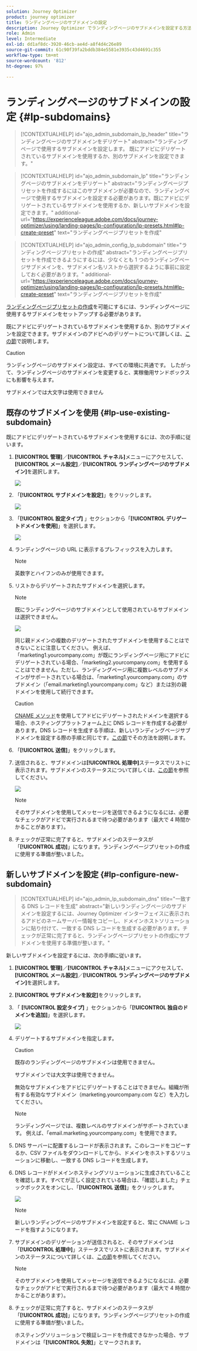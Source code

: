 ```yaml
---
solution: Journey Optimizer
product: journey optimizer
title: ランディングページのサブドメインの設定
description: Journey Optimizer でランディングページのサブドメインを設定する方法を説明します
role: Admin
level: Intermediate
exl-id: dd1af8dc-3920-46cb-ae4d-a8f4d4c26e89
source-git-commit: 61c90f39fa2bddb384e5581e3935c43d4691c355
workflow-type: tm+mt
source-wordcount: '812'
ht-degree: 97%

---
```


# ランディングページのサブドメインの設定 {#lp-subdomains}

>[!CONTEXTUALHELP]
>id="ajo_admin_subdomain_lp_header"
>title="ランディングページのサブドメインをデリゲート"
>abstract="ランディングページで使用するサブドメインを設定します。 既にアドビにデリゲートされているサブドメインを使用するか、別のサブドメインを設定できます。"

>[!CONTEXTUALHELP]
>id="ajo_admin_subdomain_lp"
>title="ランディングページのサブドメインをデリゲート"
>abstract="ランディングページプリセットを作成するにはこのサブドメインが必要なので、ランディングページで使用するサブドメインを設定する必要があります。既にアドビにデリゲートされているサブドメインを使用するか、新しいサブドメインを設定できます。"
>additional-url="https://experienceleague.adobe.com/docs/journey-optimizer/using/landing-pages/lp-configuration/lp-presets.html#lp-create-preset" text="ランディングページプリセットを作成"

>[!CONTEXTUALHELP]
>id="ajo_admin_config_lp_subdomain"
>title="ランディングページプリセットの作成"
>abstract="ランディングページプリセットを作成できるようにするには、少なくとも 1 つのランディングページサブドメインを、サブドメイン名リストから選択するように事前に設定しておく必要があります。"
>additional-url="https://experienceleague.adobe.com/docs/journey-optimizer/using/landing-pages/lp-configuration/lp-presets.html#lp-create-preset" text="ランディングページプリセットを作成"

[ランディングページプリセットの作成](lp-presets.md)を可能にするには、ランディングページに使用するサブドメインをセットアップする必要があります。

既にアドビにデリゲートされているサブドメインを使用するか、別のサブドメインを設定できます。サブドメインのアドビへのデリゲートについて詳しくは、[この節](../configuration/delegate-subdomain.md)で説明します。

>[!CAUTION]
>
>ランディングページのサブドメイン設定は、すべての環境に共通です。 したがって、ランディングページのサブドメインを変更すると、実稼働用サンドボックスにも影響を与えます。

サブドメインでは大文字は使用できません

## 既存のサブドメインを使用 {#lp-use-existing-subdomain}

既にアドビにデリゲートされているサブドメインを使用するには、次の手順に従います。

1. **[!UICONTROL 管理]**／**[!UICONTROL チャネル]**&#x200B;メニューにアクセスして、**[!UICONTROL メール設定]**／**[!UICONTROL ランディングページのサブドメイン]**&#x200B;を選択します。

   ![](assets/lp_access-subdomains.png)

1. 「**[!UICONTROL サブドメインを設定]**」をクリックします。

   ![](assets/lp_set-up-subdomain.png)

1. 「**[!UICONTROL 設定タイプ]** 」セクションから「**[!UICONTROL デリゲートドメインを使用]**」を選択します。

   ![](assets/lp_use-delegated-subdomain.png)

1. ランディングページの URL に表示するプレフィックスを入力します。

   >[!NOTE]
   >
   >英数字とハイフンのみが使用できます。

1. リストからデリゲートされたサブドメインを選択します。

   >[!NOTE]
   >
   >既にランディングページのサブドメインとして使用されているサブドメインは選択できません。

   <!--Capital letters are not allowed in subdomains. TBC by PM-->

   ![](assets/lp_prefix-and-subdomain.png)

   同じ親ドメインの複数のデリゲートされたサブドメインを使用することはできないことに注意してください。 例えば、「marketing1.yourcompany.com」が既にランディングページ用にアドビにデリゲートされている場合、「marketing2.yourcompany.com」を使用することはできません。ただし、ランディングページ用に複数レベルのサブドメインがサポートされている場合は、「marketing1.yourcompany.com」のサブドメイン（「email.marketing1.yourcompany.com」など）または別の親ドメインを使用して続行できます。

   >[!CAUTION]
   >
   >[CNAME メソッド](../configuration/delegate-subdomain.md#cname-subdomain-delegation)を使用してアドビにデリゲートされたドメインを選択する場合、ホスティングプラットフォーム上に DNS レコードを作成する必要があります。DNS レコードを生成する手順は、新しいランディングページサブドメインを設定する際の手順と同じです。[この節](#lp-configure-new-subdomain)でその方法を説明します。

1. 「**[!UICONTROL 送信]**」をクリックします。

1. 送信されると、サブドメインは&#x200B;**[!UICONTROL 処理中]**&#x200B;ステータスでリストに表示されます。サブドメインのステータスについて詳しくは、[この節](../configuration/about-subdomain-delegation.md#access-delegated-subdomains)を参照してください。<!--Same statuses?-->

   ![](assets/lp_subdomain-processing.png)

   >[!NOTE]
   >
   >そのサブドメインを使用してメッセージを送信できるようになるには、必要なチェックがアドビで実行されるまで待つ必要があります（最大で 4 時間かかることがあります）。<!--Learn more in [this section](delegate-subdomain.md#subdomain-validation).-->

1. チェックが正常に完了すると、サブドメインのステータスが「**[!UICONTROL 成功]**」になります。ランディングページプリセットの作成に使用する準備が整いました。

## 新しいサブドメインを設定 {#lp-configure-new-subdomain}

>[!CONTEXTUALHELP]
>id="ajo_admin_lp_subdomain_dns"
>title="一致する DNS レコードを生成"
>abstract="新しいランディングページのサブドメインを設定するには、Journey Optimizer インターフェイスに表示されるアドビのネームサーバー情報をコピーし、ドメインホストソリューションに貼り付けて、一致する DNS レコードを生成する必要があります。チェックが正常に完了すると、ランディングページプリセットの作成にサブドメインを使用する準備が整います。"

新しいサブドメインを設定するには、次の手順に従います。

1. **[!UICONTROL 管理]**／**[!UICONTROL チャネル]**&#x200B;メニューにアクセスして、**[!UICONTROL メール設定]**／**[!UICONTROL ランディングページのサブドメイン]**&#x200B;を選択します。

1. **[!UICONTROL サブドメインを設定]**&#x200B;をクリックします。

1. 「 **[!UICONTROL 設定タイプ]** 」セクションから「**[!UICONTROL 独自のドメインを追加]**」を選択します。

   ![](assets/lp_add-your-own-subdomain.png)

1. デリゲートするサブドメインを指定します。

   >[!CAUTION]
   >
   >既存のランディングページのサブドメインは使用できません。
   >
   >サブドメインでは大文字は使用できません。

   無効なサブドメインをアドビにデリゲートすることはできません。組織が所有する有効なサブドメイン（marketing.yourcompany.com など）を入力してください。

   >[!NOTE]
   >
   >ランディングページでは、複数レベルのサブドメインがサポートされています。 例えば、「email.marketing.yourcompany.com」を使用できます。

1. DNS サーバーに配置するレコードが表示されます。このレコードをコピーするか、CSV ファイルをダウンロードしてから、ドメインをホストするソリューションに移動し、一致する DNS レコードを生成します。

1. DNS レコードがドメインホスティングソリューションに生成されていることを確認します。すべてが正しく設定されている場合は、「確認しました」チェックボックスをオンにし、「**[!UICONTROL 送信]**」をクリックします。

   ![](assets/lp_add-your-own-subdomain-confirm.png)

   >[!NOTE]
   >
   >新しいランディングページのサブドメインを設定すると、常に CNAME レコードを指すようになります。

1. サブドメインのデリゲーションが送信されると、そのサブドメインは「**[!UICONTROL 処理中]**」ステータスでリストに表示されます。サブドメインのステータスについて詳しくは、[この節](../configuration/about-subdomain-delegation.md#access-delegated-subdomains)を参照してください。<!--Same statuses?-->

   >[!NOTE]
   >
   >そのサブドメインを使用してメッセージを送信できるようになるには、必要なチェックがアドビで実行されるまで待つ必要があります（最大で 4 時間かかることがあります）。<!--Learn more in [this section](#subdomain-validation).-->

1. チェックが正常に完了すると、サブドメインのステータスが「**[!UICONTROL 成功]**」になります。ランディングページプリセットの作成に使用する準備が整いました。

   ホスティングソリューションで検証レコードを作成できなかった場合、サブドメインは「**[!UICONTROL 失敗]**」とマークされます。
